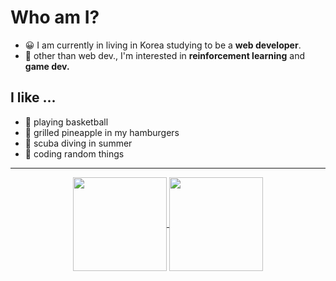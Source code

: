 # Who am I?

- 😀 I am currently in living in Korea studying to be a **web developer**.
- 🤖 other than web dev., I'm interested in **reinforcement learning** and **game dev.**

## I like ...
- 🏀 playing basketball
- 🍍 grilled pineapple in my hamburgers
- 🐳 scuba diving in summer
- 💩 coding random things




<hr>
<div align="center">
  <a href="https://github-readme-stats.vercel.app/api/top-langs/?username=ririro93&layout=compact">
    <img align="center" src="https://github-readme-stats.vercel.app/api/top-langs/?username=ririro93&layout=compact" height="150"/>
  </a>
  <a href="https://github-readme-stats.vercel.app/api?username=ririro93">
    <img align="center" src="https://github-readme-stats.vercel.app/api?username=ririro93" height="150"/>
  </a>
</div>
